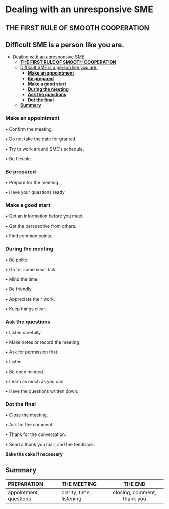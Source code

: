# Dealing with an unresponsive SME

## **THE FIRST RULE OF SMOOTH COOPERATION**
## Difficult SME is a person like you are.


- [Dealing with an unresponsive SME](#dealing-with-an-unresponsive-sme)
  - [**THE FIRST RULE OF SMOOTH COOPERATION**](#the-first-rule-of-smoth-cooperation)
  - [Difficult SME is a person like you are.](#difficult-sme-is-a-person-like-you-are)
    - [**Make an appointment**](#make-an-appointment)
    - [**Be prepared**](#be-prepared)
    - [**Make a good start**](#make-a-good-start)
    - [**During the meeting**](#during-the-meeting)
    - [**Ask the questions**](#ask-the-questions)
    - [**Dot the final**](#dot-the-final)
  - [**Summary**](#summary)



###  **Make an appointment**
• Confirm the meeting. 

• Do not take the date for granted. 

• Try to work around SME's schedule. 

• Be flexible.


### **Be prepared**
• Prepare for the meeting. 

• Have your questions ready.

 
### **Make a good start**
• Get an information before you meet. 

• Get the perspective from others. 

• Find common points. 


### **During the meeting**
• Be polite. 

• Go for some small talk.

• Mind the time. 

• Be friendly. 

• Appreciate their work.

• Keep things clear.

### **Ask the questions**
• Listen carefully.

• Make notes or record the meeting

• Ask for permission first. 

• Listen 

• Be open minded. 

• Learn as much as you can.

• Have the questions written down.


### **Dot the final** 
• Close the meeting. 

• Ask for the comment. 

• Thank for the conversation.
 
• Send a thank you mail, and the feedback. 


**Bake the cake if necessary**

## **Summary**



|   PREPARATION  |   THE MEETING  | THE END   |
| :------------- |:-------------------|:-----:|
| appointment, questions   |clarity, time, listening |closing, comment, thank you   |
